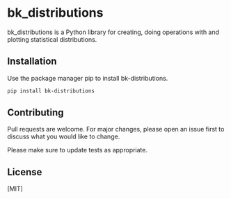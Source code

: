 # bk_distributions

bk_distributions is a Python library for creating, doing operations with and plotting statistical distributions.

## Installation

Use the package manager pip to install bk-distributions.

```bash
pip install bk-distributions
```

## Contributing
Pull requests are welcome. For major changes, please open an issue first to discuss what you would like to change.

Please make sure to update tests as appropriate.

## License
[MIT]
